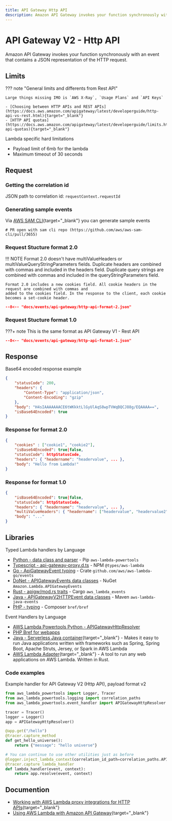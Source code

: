 ```yaml
---
title: API Gateway Http API
description: Amazon API Gateway invokes your function synchronously with an event that contains a JSON representation of the HTTP request.
---
```


# API Gateway V2 - Http API

Amazon API Gateway invokes your function synchronously with an event that contains a JSON representation of the HTTP request.

## Limits

??? note "General limits and differents from Rest API"

    Large things missing IMO is `AWS X-Ray`, `Usage Plans` and `API Keys`

    - [Choosing between HTTP APIs and REST APIs](https://docs.aws.amazon.com/apigateway/latest/developerguide/http-api-vs-rest.html){target="_blank"}
    - [HTTP API quotas](https://docs.aws.amazon.com/apigateway/latest/developerguide/limits.html#http-api-quotas){target="_blank"}

Lambda specific hard limitations

- Payload limit of 6mb for the lambda
- Maximum timeout of 30 seconds

## Request

### Getting the correlation id

JSON path to correlation id: `requestContext.requestId`

### Generating sample events

Via [AWS SAM CLI](https://docs.aws.amazon.com/serverless-application-model/latest/developerguide/serverless-sam-cli-install.html){target="_blank"}
you can generate sample events

```shell
# PR open with sam cli repo (https://github.com/aws/aws-sam-cli/pull/3655)
```

### Request Stucture format 2.0

!!! NOTE
    Format 2.0 doesn't have multiValueHeaders or multiValueQueryStringParameters fields. Duplicate headers
    are combined with commas and included in the headers field. Duplicate query strings are combined with
    commas and included in the queryStringParameters field.

    Format 2.0 includes a new cookies field. All cookie headers in the request are combined with commas and
    added to the cookies field. In the response to the client, each cookie becomes a set-cookie header.

```json title="Http api format 2.0"
--8<-- "docs/events/api-gateway/http-api-format-2.json"
```

### Request Stucture format 1.0

???+ note
    This is the same format as API Gateway V1 - Rest API

```json title="Http api format 1.0"
--8<-- "docs/events/api-gateway/http-api-format-1.json"
```

## Response

Base64 encoded response example

```json
{
    "statusCode": 200,
    "headers": {
        "Content-Type": "application/json",
        "Content-Encoding": "gzip"
    },
    "body": "H4sIAAAAAAACE6tWKkktLlGyUlAqS8wpTVWqBQCJ88g/EQAAAA==",
    "isBase64Encoded": true
}
```

### Response for format 2.0

```json title="Lambda function response for format 2.0"
{
    "cookies" : ["cookie1", "cookie2"],
    "isBase64Encoded": true|false,
    "statusCode": httpStatusCode,
    "headers": { "headername": "headervalue", ... },
    "body": "Hello from Lambda!"
}
```

### Response for format 1.0

```json title="Lambda function response for format 1.0"
{
    "isBase64Encoded": true|false,
    "statusCode": httpStatusCode,
    "headers": { "headername": "headervalue", ... },
    "multiValueHeaders": { "headername": ["headervalue", "headervalue2", ...], ... },
    "body": "..."
}
```

## Libraries

Typed Lambda handlers by Language

- [Python - data class and parser](https://awslabs.github.io/aws-lambda-powertools-python/latest/utilities/data_classes/#api-gateway-proxy-v2) - Pip `aws-lambda-powertools`
- [Typescript - api-gateway-proxy.d.ts](https://github.com/DefinitelyTyped/DefinitelyTyped/blob/master/types/aws-lambda/trigger/api-gateway-proxy.d.ts) - NPM `@types/aws-lambda`
- [Go - ApiGatewayEvent typing](https://github.com/aws/aws-lambda-go/blob/main/events/README_ApiGatewayEvent.md) - Crate `github.com/aws/aws-lambda-go/events`
- [DoNet - APIGatewayEvents data classes](https://github.com/aws/aws-lambda-dotnet/tree/master/Libraries/src/Amazon.Lambda.APIGatewayEvents) - NuGet `Amazon.Lambda.APIGatewayEvents`
- [Rust - apigw/mod.rs traits](https://github.com/LegNeato/aws-lambda-events/blob/master/aws_lambda_events/src/apigw/mod.rs) - Cargo `aws_lambda_events`
- [Java - APIGatewayV2HTTPEvent data classes](https://github.com/aws/aws-lambda-java-libs/blob/master/aws-lambda-java-events/src/main/java/com/amazonaws/services/lambda/runtime/events/APIGatewayV2HTTPEvent.java) - Maven `aws-lambda-java-events`
- [PHP - typing](https://bref.sh/docs/function/handlers.html#api-gateway-http-events) - Composer `bref/bref`

Event Handlers by Language

- [AWS Lambda Powertools Python - APIGatewayHttpResolver](https://awslabs.github.io/aws-lambda-powertools-python/latest/core/event_handler/api_gateway/)
- [PHP Bref for webapps](https://bref.sh/docs/runtimes/http.html)
- [Java - Serverless Java container](https://github.com/awslabs/aws-serverless-java-container){target="_blank"} - Makes it easy to run Java applications written with frameworks such as Spring, Spring Boot, Apache Struts, Jersey, or Spark in AWS Lambda
- [AWS Lambda Adapter](https://github.com/aws-samples/aws-lambda-adapter){target="_blank"} - A tool to run any web applications on AWS Lambda. Written in Rust.

### Code examples

Example handler for API Gateway V2 (Http API), payload format v2

```python title="example on how we can handle the /hello path."
from aws_lambda_powertools import Logger, Tracer
from aws_lambda_powertools.logging import correlation_paths
from aws_lambda_powertools.event_handler import APIGatewayHttpResolver

tracer = Tracer()
logger = Logger()
app = APIGatewayHttpResolver()

@app.get("/hello")
@tracer.capture_method
def get_hello_universe():
    return {"message": "hello universe"}

# You can continue to use other utilities just as before
@logger.inject_lambda_context(correlation_id_path=correlation_paths.API_GATEWAY_HTTP)
@tracer.capture_lambda_handler
def lambda_handler(event, context):
    return app.resolve(event, context)
```

## Documention

- [Working with AWS Lambda proxy integrations for HTTP APIs](https://docs.aws.amazon.com/apigateway/latest/developerguide/http-api-develop-integrations-lambda.html){target="_blank"}
- [Using AWS Lambda with Amazon API Gateway](https://docs.aws.amazon.com/lambda/latest/dg/services-apigateway.html){target="_blank"}
